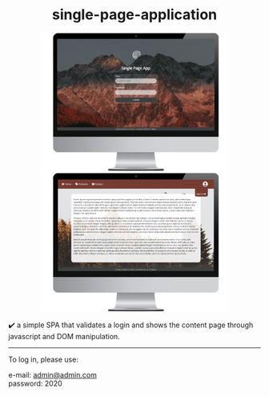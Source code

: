 <h1 align="center">single-page-application</h1>

<p align="center">
  <img alt="SinglePageApp" title="SinglePageApp" src="./img/template1.png" width="370px">
  <img alt="SinglePageApp" title="SinglePageApp" src="./img/template2.png" width="370px">
</p>

✔️ a simple SPA that validates a login and shows the content page through javascript and DOM manipulation.
<hr>

To log in, please use:

e-mail: admin@admin.com<br>
password: 2020
